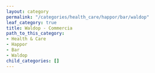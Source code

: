 ```yaml
---
layout: category
permalink: "/categories/health_care/happor/bar/waldop"
leaf_category: true
title: Waldop - Commercia
path_to_this_category:
- Health & Care
- Happor
- Bar
- Waldop
child_categories: []
---
```

